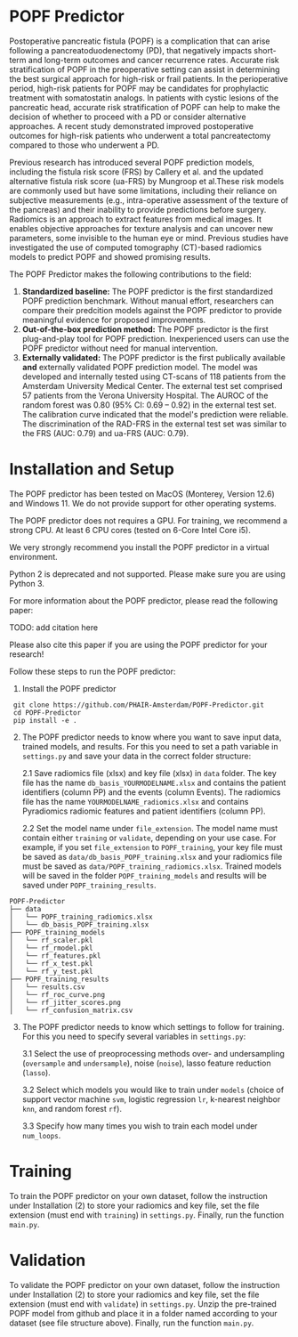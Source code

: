 # POPF Predictor
Postoperative pancreatic fistula (POPF) is a complication that can arise following a pancreatoduodenectomy (PD), that negatively impacts short-term and long-term outcomes and cancer recurrence rates. Accurate risk stratification of POPF in the preoperative setting can assist in determining the best surgical approach for high-risk or frail patients. In the perioperative period, high-risk patients for POPF may be candidates for prophylactic treatment with somatostatin analogs. In patients with cystic lesions of the pancreatic head, accurate risk stratification of POPF can help to make the decision of whether to proceed with a PD or consider alternative approaches. A recent study demonstrated improved postoperative outcomes for high-risk patients who underwent a total pancreatectomy compared to those who underwent a PD.

Previous research has introduced several POPF prediction models, including the fistula risk score (FRS) by Callery et al. and the updated alternative fistula risk score (ua-FRS) by Mungroop et al.These risk models are commonly used but have some limitations, including their reliance on subjective measurements (e.g., intra-operative assessment of the texture of the pancreas) and their inability to provide predictions before surgery.
Radiomics is an approach to extract features from medical images. It enables objective approaches for texture analysis and can uncover new parameters, some invisible to the human eye or mind.  Previous studies have investigated the use of computed tomography (CT)-based radiomics models to predict POPF and showed promising results. 

The POPF Predictor makes the following contributions to the field:
  1. **Standardized baseline:** The POPF predictor is the first standardized POPF prediction benchmark. Without manual effort, researchers can compare their predcition models against the POPF predictor to provide meaningful evidence for proposed improvements.
  2. **Out-of-the-box prediction method:** The POPF predictor is the first plug-and-play tool for POPF prediction. Inexperienced users can use the POPF predictor without need for manual intervention.
  3. **Externally validated:** The POPF predictor is the first publically available **and** externally validated POPF prediction model. The model was developed and internally tested using CT-scans of 118 patients from the Amsterdam University Medical Center. The external test set comprised 57 patients from the Verona University Hospital. The AUROC of the random forest was 0.80 (95% CI: 0.69 – 0.92) in the external test set. The calibration curve indicated that the model's prediction were reliable. The discrimination of the RAD-FRS in the external test set was similar to the FRS (AUC: 0.79) and ua-FRS (AUC: 0.79). 

# Installation and Setup


The POPF predictor has been tested on MacOS (Monterey, Version 12.6) and Windows 11. We do not provide support for other operating systems.

The POPF predictor does not requires a GPU. For training, we recommend a strong CPU. At least 6 CPU cores (tested on 6-Core Intel Core i5).

We very strongly recommend you install the POPF predictor in a virtual environment. 

Python 2 is deprecated and not supported. Please make sure you are using Python 3.

For more information about the POPF predictor, please read the following paper:

TODO: add citation here

Please also cite this paper if you are using the POPF predictor for your research!

Follow these steps to run the POPF predictor:

1. Install the POPF predictor
```
 git clone https://github.com/PHAIR-Amsterdam/POPF-Predictor.git
 cd POPF-Predictor
 pip install -e .
```
2. The POPF predictor needs to know where you want to save input data, trained models, and results. For this you need to set a path variable in ```settings.py``` and save your data in the correct folder structure:

    2.1 Save radiomics file (xlsx) and key file (xlsx) in ```data``` folder. The key file has the name ```db_basis_YOURMODELNAME.xlsx``` and contains the patient identifiers (column PP) and the events (column Events). The radiomics file has the name ```YOURMODELNAME_radiomics.xlsx``` and contains Pyradiomics radiomic features and patient identifiers (column PP). 
    
    2.2 Set the model name under ```file_extension```. The model name must contain either ```training``` or ```validate```, depending on your use case. For example, if you set ```file_extension``` to ```POPF_training```, your key file must be saved as ```data/db_basis_POPF_training.xlsx``` and your radiomics file must be saved as ```data/POPF_training_radiomics.xlsx```. Trained models will be saved in the folder ```POPF_training_models``` and results will be saved under ```POPF_training_results```.

```
POPF-Predictor
├── data
│   └── POPF_training_radiomics.xlsx
│   └── db_basis_POPF_training.xlsx
├── POPF_training_models
│   └── rf_scaler.pkl
│   └── rf_rmodel.pkl
│   └── rf_features.pkl
│   └── rf_x_test.pkl
│   └── rf_y_test.pkl
├── POPF_training_results
│   └── results.csv
│   └── rf_roc_curve.png
│   └── rf_jitter_scores.png
│   └── rf_confusion_matrix.csv
```

3. The POPF predictor needs to know which settings to follow for training. For this you need to specify several variables in ```settings.py```:
 
   3.1 Select the use of preoprocessing methods over- and undersampling (```oversample``` and ```undersample```), noise (```noise```), lasso feature reduction (```lasso```). 
  
   3.2 Select which models you would like to train under ```models``` (choice of support vector machine ```svm```, logistic regression ```lr```, k-nearest neighbor ```knn```, and random forest ```rf```).
  
   3.3 Specify how many times you wish to train each model under ```num_loops```. 
   
   
# Training
 
To train the POPF predictor on your own dataset, follow the instruction under Installation (2) to store your radiomics and key file, set the file extension (must end with ```training```) in ```settings.py```. Finally, run the function ```main.py```.


# Validation
 
To validate the POPF predictor on your own dataset, follow the instruction under Installation (2) to store your radiomics and key file, set the file extension (must end with ```validate```) in ```settings.py```. Unzip the pre-trained POPF model from github and place it in a folder named according to your dataset (see file structure above). Finally, run the function ```main.py```.

